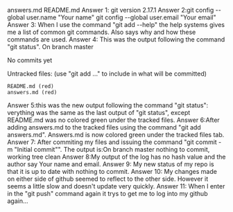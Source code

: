answers.md
README.md
Answer 1: git version 2.17.1
Answer 2:git config --global user.name "Your name"
git config --global user.email "Your email"
Answer 3: When I use the command "git add --help" the help systems gives me a list of common git commands. Also says why and how these commands are used.
 Answer 4: This was the output following the command "git status". On branch master

No commits yet

Untracked files:
  (use "git add <file>..." to include in what will be committed)

	README.md (red)
	answers.md (red)
Answer 5:this was the new output following the command "git status": verything was the same as the last output of "git status", except README.md was no colored green under the tracked files.
Answer 6:After adding answers.md to the tracked files using the command "git add answers.md". Answers.md is now colored green under the tracked files tab.
Answer 7: After commiting my files and issuing the command "git commit -m "Initial commit"". The output is:On branch master
nothing to commit, working tree clean
Answer 8:My output of the log has no hash value and the author say Your name and email.
Answer 9: My new status of my repo is that it is up to date with nothing to commit.
Answer 10: My changes made on either side of github seemed to reflect to the other side. However it seems a little slow and doesn't update very quickly.
Answer 11: When I enter in the "git push" command again it trys to get me to log into my github again...



